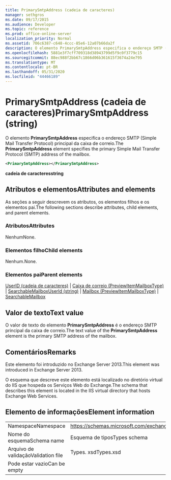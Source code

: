```yaml
---
title: PrimarySmtpAddress (cadeia de caracteres)
manager: sethgros
ms.date: 09/17/2015
ms.audience: Developer
ms.topic: reference
ms.prod: office-online-server
localization_priority: Normal
ms.assetid: 706c6387-c648-4ccc-85e6-12a07b66da2f
description: O elemento PrimarySmtpAddress especifica o endereço SMTP (Simple Mail Transfer Protocol) principal da caixa de correio.
ms.openlocfilehash: 5881e3f7cff709318d38943799d5f9c0f3779c15
ms.sourcegitcommit: 88ec988f2bb67c1866d06b361615f3674a24e795
ms.translationtype: MT
ms.contentlocale: pt-BR
ms.lasthandoff: 05/31/2020
ms.locfileid: "44466189"
---
```

# <a name="primarysmtpaddress-string"></a><span data-ttu-id="d21e8-103">PrimarySmtpAddress (cadeia de caracteres)</span><span class="sxs-lookup"><span data-stu-id="d21e8-103">PrimarySmtpAddress (string)</span></span>

<span data-ttu-id="d21e8-104">O elemento **PrimarySmtpAddress** especifica o endereço SMTP (Simple Mail Transfer Protocol) principal da caixa de correio.</span><span class="sxs-lookup"><span data-stu-id="d21e8-104">The **PrimarySmtpAddress** element specifies the primary Simple Mail Transfer Protocol (SMTP) address of the mailbox.</span></span> 
  
```XML
<PrimarySmtpAddress></PrimarySmtpAddress>
```

 <span data-ttu-id="d21e8-105">**cadeia de caracteres**</span><span class="sxs-lookup"><span data-stu-id="d21e8-105">**string**</span></span>
## <a name="attributes-and-elements"></a><span data-ttu-id="d21e8-106">Atributos e elementos</span><span class="sxs-lookup"><span data-stu-id="d21e8-106">Attributes and elements</span></span>

<span data-ttu-id="d21e8-107">As seções a seguir descrevem os atributos, os elementos filhos e os elementos pai.</span><span class="sxs-lookup"><span data-stu-id="d21e8-107">The following sections describe attributes, child elements, and parent elements.</span></span>
  
### <a name="attributes"></a><span data-ttu-id="d21e8-108">Atributos</span><span class="sxs-lookup"><span data-stu-id="d21e8-108">Attributes</span></span>

<span data-ttu-id="d21e8-109">Nenhum</span><span class="sxs-lookup"><span data-stu-id="d21e8-109">None.</span></span>
  
### <a name="child-elements"></a><span data-ttu-id="d21e8-110">Elementos filho</span><span class="sxs-lookup"><span data-stu-id="d21e8-110">Child elements</span></span>

<span data-ttu-id="d21e8-111">Nenhum.</span><span class="sxs-lookup"><span data-stu-id="d21e8-111">None.</span></span>
  
### <a name="parent-elements"></a><span data-ttu-id="d21e8-112">Elementos pai</span><span class="sxs-lookup"><span data-stu-id="d21e8-112">Parent elements</span></span>

<span data-ttu-id="d21e8-113">[UserID (cadeia de caracteres)](userid-string.md)  |  [Caixa de correio (PreviewItemMailboxType)](mailbox-previewitemmailboxtype.md)  |  [SearchableMailbox](searchablemailbox.md)</span><span class="sxs-lookup"><span data-stu-id="d21e8-113">[UserId (string)](userid-string.md) | [Mailbox (PreviewItemMailboxType)](mailbox-previewitemmailboxtype.md) | [SearchableMailbox](searchablemailbox.md)</span></span>
  
## <a name="text-value"></a><span data-ttu-id="d21e8-114">Valor de texto</span><span class="sxs-lookup"><span data-stu-id="d21e8-114">Text value</span></span>

<span data-ttu-id="d21e8-115">O valor de texto do elemento **PrimarySmtpAddress** é o endereço SMTP principal da caixa de correio.</span><span class="sxs-lookup"><span data-stu-id="d21e8-115">The text value of the **PrimarySmtpAddress** element is the primary SMTP address of the mailbox.</span></span> 
  
## <a name="remarks"></a><span data-ttu-id="d21e8-116">Comentários</span><span class="sxs-lookup"><span data-stu-id="d21e8-116">Remarks</span></span>

<span data-ttu-id="d21e8-117">Este elemento foi introduzido no Exchange Server 2013.</span><span class="sxs-lookup"><span data-stu-id="d21e8-117">This element was introduced in Exchange Server 2013.</span></span>
  
<span data-ttu-id="d21e8-118">O esquema que descreve este elemento está localizado no diretório virtual do IIS que hospeda os Serviços Web do Exchange.</span><span class="sxs-lookup"><span data-stu-id="d21e8-118">The schema that describes this element is located in the IIS virtual directory that hosts Exchange Web Services.</span></span>
  
## <a name="element-information"></a><span data-ttu-id="d21e8-119">Elemento de informações</span><span class="sxs-lookup"><span data-stu-id="d21e8-119">Element information</span></span>

|||
|:-----|:-----|
|<span data-ttu-id="d21e8-120">Namespace</span><span class="sxs-lookup"><span data-stu-id="d21e8-120">Namespace</span></span>  <br/> |https://schemas.microsoft.com/exchange/services/2006/types  <br/> |
|<span data-ttu-id="d21e8-121">Nome do esquema</span><span class="sxs-lookup"><span data-stu-id="d21e8-121">Schema name</span></span>  <br/> |<span data-ttu-id="d21e8-122">Esquema de tipos</span><span class="sxs-lookup"><span data-stu-id="d21e8-122">Types schema</span></span>  <br/> |
|<span data-ttu-id="d21e8-123">Arquivo de validação</span><span class="sxs-lookup"><span data-stu-id="d21e8-123">Validation file</span></span>  <br/> |<span data-ttu-id="d21e8-124">Types. xsd</span><span class="sxs-lookup"><span data-stu-id="d21e8-124">Types.xsd</span></span>  <br/> |
|<span data-ttu-id="d21e8-125">Pode estar vazio</span><span class="sxs-lookup"><span data-stu-id="d21e8-125">Can be empty</span></span>  <br/> ||
   

